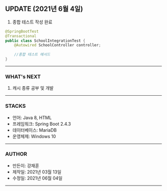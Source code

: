 ## UPDATE (2021년 6월 4일)
1. 종합 테스트 작성 완료

```java
@SpringBootTest
@Transactional
public class SchoolIntegrationTest {
    @Autowired SchoolController controller;
    
    //종합 테스트 메서드
}
```

- - -

### WHAT's NEXT
1. 캐시 종류 공부 및 개발

- - -

### STACKS
- 언어: Java 8, HTML
- 프레임워크: Spring Boot 2.4.3
- 데이터베이스: MariaDB
- 운영체제: Windows 10

- - -

### AUTHOR
- 만든이: 강재훈
- 제작일: 2021년 03월 13일
- 수정일: 2021년 06월 04일

- - -
